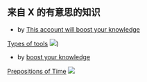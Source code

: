 ## 来自 X 的有意思的知识

- by [This account will boost your knowledge](https://x.com/knowIIedge)

[Types of tools](https://x.com/knowIIedge/status/1790704852848324956)
![](https://pbs.twimg.com/media/GNncklRWsAAmtzT?format=jpg&name=medium))

- by [boost your knowledge](https://x.com/KnowIedgehubb)

[Prepositions of Time](https://x.com/KnowIedgehubb/status/1788123573195792858)
![](https://pbs.twimg.com/media/GNCw6eAWQAASVgJ?format=jpg&name=large)
